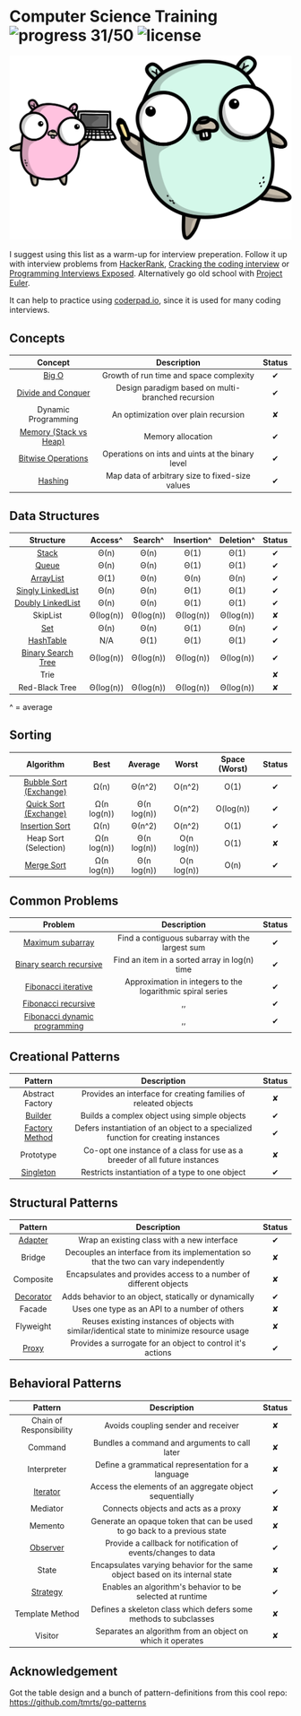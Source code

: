 # Computer Science Training ![progress 31/50](https://img.shields.io/badge/progress-62%25-blue) ![license](https://img.shields.io/github/license/kardolus/cs-training)

![gopher from ashleymcnamara](https://raw.githubusercontent.com/ashleymcnamara/gophers/master/TEACHING_GOPHER.png "Logo Title Text 1")

I suggest using this list as a warm-up for interview preperation. Follow it up with interview problems from [HackerRank](https://www.hackerrank.com/interview/interview-preparation-kit), [Cracking the coding interview](http://www.crackingthecodinginterview.com/) or [Programming Interviews Exposed](https://www.oreilly.com/library/view/programming-interviews-exposed/9781118283400/). Alternatively go old school with [Project Euler](https://projecteuler.net/).

It can help to practice using [coderpad.io](https://coderpad.io/), since it is used for many coding interviews.

## Concepts
| Concept | Description | Status |
|:-------:|:------:|:------:|
| [Big O](/concepts/bigO.md) | Growth of run time and space complexity |  ✔ |
| [Divide and Conquer](/concepts/divide_and_conquer.md) | Design paradigm based on multi-branched recursion | ✔ |
| Dynamic Programming | An optimization over plain recursion |  ✘ |
| [Memory (Stack vs Heap)](/concepts/memory_stack_heap.md)| Memory allocation | ✔ |
| [Bitwise Operations](/concepts/bitwise.go) | Operations on ints and uints at the binary level | ✔ |
| [Hashing](/concepts/hashing.md) | Map data of arbitrary size to fixed-size values | ✔ |

## Data Structures
| Structure | Access^ | Search^ | Insertion^ | Deletion^ | Status |
|:-------:|:------:|:------:|:------:|:------:|:------:|
| [Stack](/data_structures/stack.go) | Θ(n) |	Θ(n) | Θ(1) | Θ(1) | ✔ |
| [Queue](/data_structures/queue.go) | Θ(n) |	Θ(n) | Θ(1) | Θ(1) | ✔ |
| [ArrayList](/data_structures/array_list.go) | Θ(1) | Θ(n) | Θ(n) | Θ(n) | ✔ |
| [Singly LinkedList](/data_structures/singly_linked_list.go) | Θ(n) |	Θ(n) | Θ(1) | Θ(1) | ✔ |
| [Doubly LinkedList](/data_structures/hash_map_doubly_linked_list.go) | Θ(n) |	Θ(n) | Θ(1) | Θ(1) | ✔ |
| SkipList | Θ(log(n)) | Θ(log(n)) | Θ(log(n)) | Θ(log(n)) | ✘ |
| [Set](/data_structures/set.go) | Θ(n) |	Θ(n) | Θ(1) | Θ(n) | ✔ |
| [HashTable](/data_structures/hash_map_doubly_linked_list.go) | N/A | Θ(1) | Θ(1) | Θ(1)| ✔ |
| [Binary Search Tree](/data_structures/binary_tree.go) | Θ(log(n)) | Θ(log(n)) | Θ(log(n)) | Θ(log(n)) | ✔ |
| Trie | | | | | ✘ |
| Red-Black Tree | Θ(log(n)) | Θ(log(n)) | Θ(log(n)) | Θ(log(n)) | ✘ |

^ = average

## Sorting
| Algorithm | Best | Average | Worst | Space (Worst) | Status |
|:-------:|:------:|:------:|:------:|:------:|:------:|
| [Bubble Sort (Exchange)](/sorting/bubble_sort.go) | Ω(n) | Θ(n^2) | O(n^2) | O(1) | ✔ |
| [Quick Sort (Exchange)](/sorting/quick_sort.go) | Ω(n log(n)) | Θ(n log(n)) | O(n^2) | O(log(n)) | ✔ |
| [Insertion Sort](/sorting/insertion_sort.go) | Ω(n) | Θ(n^2) | O(n^2) | O(1) | ✔ |
| Heap Sort (Selection) | Ω(n log(n)) | Θ(n log(n)) | O(n log(n)) | O(1) | ✘ |
| [Merge Sort](/sorting/merge_sort.go) | Ω(n log(n)) | Θ(n log(n)) | O(n log(n)) | O(n) | ✔ |

## Common Problems
| Problem | Description | Status |
|:-------:|:------:|:------:|
| [Maximum subarray](/common_problems/maximum_subarray.go) | Find a contiguous subarray with the largest sum | ✔ |
| [Binary search recursive](/common_problems/binary_search.go) | Find an item in a sorted array in log(n) time | ✔ |
| [Fibonacci iterative](/common_problems/fibonacci.go) | Approximation in integers to the logarithmic spiral series | ✔ |
| [Fibonacci recursive](/common_problems/fibonacci.go) | ,, | ✔ |
| [Fibonacci dynamic programming](/common_problems/fibonacci.go) | ,, | ✔ |

## Creational Patterns
| Pattern | Description | Status |
|:-------:|:------:|:------:|
| Abstract Factory | Provides an interface for creating families of releated objects | ✘ |
| [Builder](/patterns/creational/builder.go) | Builds a complex object using simple objects | ✔ |
| [Factory Method](/patterns/creational/factory_method.go) | Defers instantiation of an object to a specialized function for creating instances | ✔ |
| Prototype | Co-opt one instance of a class for use as a breeder of all future instances | ✘ |
| [Singleton](/patterns/creational/singleton.go) | Restricts instantiation of a type to one object | ✔ |

## Structural Patterns
| Pattern | Description | Status |
|:-------:|:------:|:------:|
| [Adapter](/patterns/structural/adapter.go) | Wrap an existing class with a new interface | ✔ |
| Bridge | Decouples an interface from its implementation so that the two can vary independently | ✘ |
| Composite | Encapsulates and provides access to a number of different objects | ✘ |
| [Decorator](/patterns/structural/decorator.go) | Adds behavior to an object, statically or dynamically | ✔ |
| Facade | Uses one type as an API to a number of others | ✘ |
| Flyweight | Reuses existing instances of objects with similar/identical state to minimize resource usage | ✘ |
| [Proxy](/patterns/structural/proxy.go) | Provides a surrogate for an object to control it's actions | ✔ |

## Behavioral Patterns
| Pattern | Description | Status |
|:-------:|:------:|:------:|
| Chain of Responsibility | Avoids coupling sender and receiver | ✘ |
| Command | Bundles a command and arguments to call later | ✘ |
| Interpreter | Define a grammatical representation for a language | ✘ |
| [Iterator](/patterns/behavioral/iterator.go) | Access the elements of an aggregate object sequentially | ✔ |
| Mediator | Connects objects and acts as a proxy | ✘ |
| Memento | Generate an opaque token that can be used to go back to a previous state | ✘ |
| [Observer](/patterns/behavioral/observer.go) | Provide a callback for notification of events/changes to data | ✔ |
| State | Encapsulates varying behavior for the same object based on its internal state | ✘ |
| [Strategy](/patterns/behavioral/strategy.go) | Enables an algorithm's behavior to be selected at runtime | ✔ |
| Template Method | Defines a skeleton class which defers some methods to subclasses | ✘ |
| Visitor | Separates an algorithm from an object on which it operates | ✘ |

## Acknowledgement
Got the table design and a bunch of pattern-definitions from this cool repo: https://github.com/tmrts/go-patterns 
